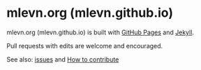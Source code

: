 # mlevn.org (mlevn.github.io)

mlevn.org (mlevn.github.io) is built with [GitHub Pages](https://guides.github.com/features/pages/) and [Jekyll](https://help.github.com/articles/about-github-pages-and-jekyll/). 

Pull requests with edits are welcome and encouraged.

See also: [issues](../../issues) and [How to contribute](https://mlevn.org/contribute/)

